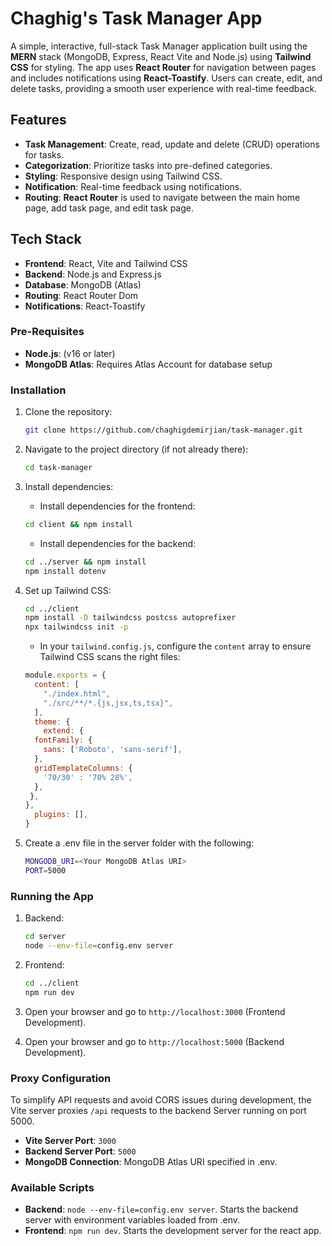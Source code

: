 # Chaghig's Task Manager App

A simple, interactive, full-stack Task Manager application built using the **MERN** stack (MongoDB, Express, React Vite and Node.js) using **Tailwind CSS** for styling. The app uses **React Router** for navigation between pages and includes notifications using **React-Toastify**. Users can create, edit, and delete tasks, providing a smooth user experience with real-time feedback.

## Features

- **Task Management**: Create, read, update and delete (CRUD) operations for tasks. 
- **Categorization**: Prioritize tasks into pre-defined categories. 
- **Styling**: Responsive design using Tailwind CSS. 
- **Notification**: Real-time feedback using notifications.  
- **Routing**: **React Router** is used to navigate between the main home page, add task page, and edit task page.

## Tech Stack

- **Frontend**: React, Vite and Tailwind CSS
- **Backend**: Node.js and Express.js
- **Database**: MongoDB (Atlas) 
- **Routing**: React Router Dom
- **Notifications**: React-Toastify

### Pre-Requisites 
- **Node.js**: (v16 or later)
- **MongoDB Atlas**: Requires  Atlas Account for database setup

### Installation

1. Clone the repository:

    ```bash
    git clone https://github.com/chaghigdemirjian/task-manager.git
    ```

2. Navigate to the project directory (if not already there):

    ```bash
    cd task-manager
    ```

3. Install dependencies:

    - Install dependencies for the frontend:

    ```bash
    cd client && npm install  
    ```

    - Install dependencies for the backend:

    ```bash
    cd ../server && npm install
    npm install dotenv
    ```
4. Set up Tailwind CSS:

    ```bash
    cd ../client
    npm install -D tailwindcss postcss autoprefixer
    npx tailwindcss init -p
    ```

    - In your `tailwind.config.js`, configure the `content` array to ensure Tailwind CSS scans the right files:

    ```js
    module.exports = {
      content: [
        "./index.html",
        "./src/**/*.{js,jsx,ts,tsx}",
      ],
      theme: {
        extend: {
      fontFamily: {
        sans: ['Roboto', 'sans-serif'],
      },
      gridTemplateColumns: {
        '70/30' : '70% 28%',
      },
     },
    },
      plugins: [],
    }
    ```
5. Create a .env file in the server folder with the following:

    ```bash
    MONGODB_URI=<Your MongoDB Atlas URI>  
    PORT=5000  
    ```

### Running the App

1. Backend:

    ```bash
    cd server
    node --env-file=config.env server 
    ```

2. Frontend:

    ```bash
    cd ../client
    npm run dev 
    ```

3. Open your browser and go to `http://localhost:3000` (Frontend Development).
4. Open your browser and go to `http://localhost:5000` (Backend Development).


### Proxy Configuration

To simplify API requests and avoid CORS issues during development, the Vite server proxies `/api` requests to the backend Server running on port 5000. 

- **Vite Server Port**: `3000`
- **Backend Server Port**: `5000`
- **MongoDB Connection**: MongoDB Atlas URI specified in .env. 

### Available Scripts

- **Backend**: `node --env-file=config.env server`. Starts the backend server with environment variables loaded from .env.
- **Frontend**: `npm run dev`. Starts the development server for the react app.  
